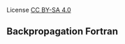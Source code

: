 License [CC BY-SA 4.0](https://creativecommons.org/licenses/by-sa/4.0/)

## Backpropagation Fortran ##
